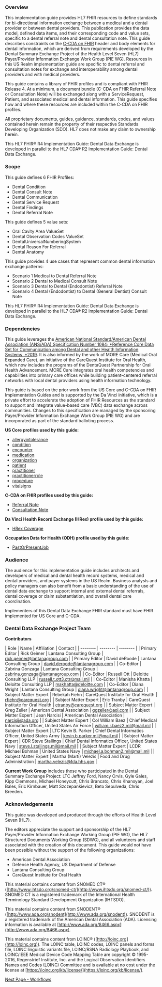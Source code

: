 ### Overview
This implementation guide provides HL7 FHIR resources to define standards for bi-directional information exchange between a medical and a dental provider or between dental providers. This publication provides the data model, defined data items, and their corresponding code and value sets, specific to a dental referral note and dental consultation note. This guide describes constraints on the [C-CDA on FHIR](http://www.hl7.org/fhir/us/ccda/) header and body elements for dental information, which are derived from requirements developed by the Dental Summary Exchange Project of the Health Level Seven (HL7) Payer/Provider Information Exchange Work Group (PIE WG). Resources in this US Realm implementation guide are specific to dental referral and consultation notes for exchange and interoperability among dental providers and with medical providers.

This guide contains a library of FHIR profiles and is compliant with FHIR Release 4. At a minimum, a document bundle (C-CDA on FHIR Referral Note or Consultation Note) will be exchanged along with a ServiceRequest, Patient, and associated medical and dental information. This guide specifies how and where these resources are included within the C-CDA on FHIR profiles. 

All proprietary documents, guides, guidance, standards, codes, and values contained herein remain the property of their respective Standards Developing Organization (SDO). HL7 does not make any claim to ownership herein.

This HL7 FHIR® R4 Implementation Guide: Dental Data Exchange is developed in parallel to the HL7 CDA® R2 Implementation Guide: Dental Data Exchange.

### Scope
This guide defines 6 FHIR Profiles:
* Dental Condition
* Dental Consult Note
* Dental Communication
* Dental Service Request
* Dental Findings
* Dental Referral Note

This guide defines 5 value sets:
* Oral Cavity Area ValueSet 	
* Dental Observation Codes ValueSet 	
* DentalUniversalNumberingSystem 	
* Dental Reason For Referral 	
* Dental Anatomy

This guide provides 4 use cases that represent common dental information exchange patterns:
* Scenario 1 Medical to Dental Referral Note
* Scenario 2 Dental to Medical Consult Note
* Scenario 3 Dental to Dental (Endodontist) Referral Note
* Scenario 4 Dental (Endodontist) to Dental (General Dentist) Consult Note

This HL7 FHIR® R4 Implementation Guide: Dental Data Exchange is developed in parallel to the HL7 CDA® R2 Implementation Guide: Dental Data Exchange.

### Dependencies
This guide leverages the [American National Standard/American Dental Association (ANS/ADA) Specification Number 1084; *Reference Core Data Set for Communication among Dental and other Health Information Systems, *2019](https://confluence.hl7.org/download/attachments/55936116/ADA%20Standard%20No.%201084_May%202019.pdf?version=1&modificationDate=1560955690222&api=v2). It is also informed by the work of MORE Care (Medical Oral Expanded Care), an initiative of the CareQuest Institute for Oral Health, which now includes the programs of the DentaQuest Partnership for Oral Health Advancement. MORE Care integrates oral health competencies and capabilities into primary care offices while building patient-centered referral networks with local dental providers using health information technology.

This guide is based on the prior work from the US Core and C-CDA on FHIR Implementation Guides and is supported by the Da Vinci initiative, which is a private effort to accelerate the adoption of FHIR Resources as the standard to support and integrate value-based care (VBC) data exchange across communities. Changes to this specification are managed by the sponsoring Payer/Provider Information Exchange Work Group (PIE WG) and are incorporated as part of the standard balloting process.

**US Core profiles used by this guide:**
* [allergyintolerance](https://www.hl7.org/fhir/us/core/StructureDefinition-us-core-allergyintolerance.html)
* [condition](https://www.hl7.org/fhir/us/core/StructureDefinition-us-core-condition.html)
* [encounter](https://www.hl7.org/fhir/us/core/StructureDefinition-us-core-encounter.html)
* [medication](https://www.hl7.org/fhir/us/core/StructureDefinition-us-core-medication.html)
* [organization](https://www.hl7.org/fhir/us/core/StructureDefinition-us-core-organization.html)
* [patient](https://www.hl7.org/fhir/us/core/StructureDefinition-us-core-patient.html)
* [practitioner](https://www.hl7.org/fhir/us/core/StructureDefinition-us-core-practitioner.html)
* [practitionerrole](https://www.hl7.org/fhir/us/core/StructureDefinition-us-core-practitionerrole.html)
* [procedure](https://www.hl7.org/fhir/us/core/StructureDefinition-us-core-procedure.html)
* [vitalsigns](http://hl7.org/fhir/R4/observation-vitalsigns.html)

**C-CDA on FHIR profiles used by this guide:**
* [Referral Note](http://build.fhir.org/ig/HL7/ccda-on-fhir/StructureDefinition-Referral-Note.html)
* [Consultation Note](http://build.fhir.org/ig/HL7/ccda-on-fhir/StructureDefinition-Consultation-Note.html)

**Da Vinci Health Record Exchange (HRex) profile used by this guide:**
* [HRex Coverage](http://hl7.org/fhir/us/davinci-hrex/2019Jun/StructureDefinition-hrex-coverage.html)

**Occupation Data for Health (ODH) profile used by this guide:**
* [PastOrPresentJob](http://hl7.org/fhir/us/odh/StructureDefinition-odh-PastOrPresentJob.html)

### Audience
The audience for this implementation guide includes architects and developers of medical and dental health record systems, medical and dental providers, and payer systems in the US Realm. Business analysts and policy managers can also benefit from a basic understanding of the use of dental data exchange to support internal and external dental referrals, dental coverage or claim substantiation, and overall dental care coordination.

Implementers of this Dental Data Exchange FHIR standard must have FHIR implemented for US Core and C-CDA.

### Dental Data Exchange Project Team
**Contributors**

| Role | Name | Affiliation | Contact |
| -------- | -------- | -------- |
| Primary Editor | Rick Geimer | Lantana Consulting Group | rick.geimer@lantanagroup.com |
| Primary Editor | David deRoode | Lantana Consulting Group | david.deroode@lantanagroup.com |
| Co-Editor | Zabrina Gonzaga | Lantana Consulting Group | zabrina.gonzaga@lantanagroup.com |
| Co-Editor | Russell Ott | Deloitte Consulting LLP | russell.t.ott3.ctr@mail.mil |
| Co-Editor | Manisha Khatta | Deloitte Consulting LLP | makhatta@deloitte.com |
| Co-Editor | Diana Wright | Lantana Consulting Group | diana.wright@lantanagroup.com |
| Subject Matter Expert   | Rebekah Fiehn | CareQuest Institute for Oral Health | rfiehn@carequest.org |
| Subject Matter Expert   | Eric Tranby | CareQuest Institute for Oral Health | etranby@carequest.org |
| Subject Matter Expert   | Greg Zeller | American Dental Association | ggzeller@aol.com |
| Subject Matter Expert   | Jean Narcisi | American Dental Association | narcisij@ada.org |
| Subject Matter Expert   | Col William Baez | Chief Medical Information Officer, United States Air Force | william.r.baez2.mil@mail.mil |
| Subject Matter Expert   | LTC Kevin B. Parker | Chief Dental Informatics Officer, United States Army | kevin.b.parker.mil@mail.mil |
| Subject Matter Expert   | CDR Steve Stallings | Chief Dental Informatics Officer, United States Navy | steve.l.stallings.mil@mail.mil |
| Subject Matter Expert   | LCDR Michael Bohman | United States Navy | michael.a.bohman2.mil@mail.mil |
| Subject Matter Expert   | Martha (Marti) Velezis | Food and Drug Administration | martha.velezis@fda.hhs.gov |

**Current Work Group** includes those who participated in the Dental Summary Exchange Project: LTC Jeffrey Ford, Nancy Orvis, Gyle Gales, Kipp Clemmons, Michael Honeycutt, Chris Brancato, Chris Khanoyan, Joel Bales, Eric Kirnbauer, Matt Szczepankievicz, Beto Sepulveda, Chris Breeden.

### Acknowledgements
This guide was developed and produced through the efforts of Health Level Seven (HL7).

The editors appreciate the support and sponsorship of the HL7 Payer/Provider Information Exchange Working Group (PIE WG), the HL7 Structured Documents Working Group (SDWG), and all volunteers and staff associated with the creation of this document. This guide would not have been possible without the support of the following organizations:
* American Dental Association
* Defense Health Agency, US Department of Defense
* Lantana Consulting Group
* CareQuest Institute for Oral Health 

This material contains content from SNOMED CT® ([http://www.ihtsdo.org/snomed-ct/](http://www.ihtsdo.org/snomed-ct/)). SNOMED CT is a registered trademark of the International Health Terminology Standard Development Organization (IHTSDO).

This material contains content from SNODENT® ([http://www.ada.org/snodent](http://www.ada.org/snodent)). SNODENT is a registered trademark of the American Dental Association (ADA). Licensing information is available at [http://www.ada.org/8466.aspx](http://www.ada.org/8466.aspx).

This material contains content from LOINC® ([http://loinc.org](http://loinc.org)). The LOINC table, LOINC codes, LOINC panels and forms file, LOINC linguistic variants file, LOINC/RSNA Radiology Playbook, and LOINC/IEEE Medical Device Code Mapping Table are copyright © 1995-2016, Regenstrief Institute, Inc. and the Logical Observation Identifiers Names and Codes (LOINC) Committee and is available at no cost under the license at [https://loinc.org/kb/license/](https://loinc.org/kb/license/).



[Next Page - Workflows](workflows.html)